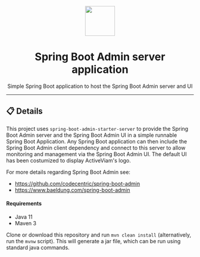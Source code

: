 <p align="center">
  <img width="80" src="./activeviam.svg" />
</p>
<h1 align="center">Spring Boot Admin server application</h1>
<p align="center">Simple Spring Boot application to host the Spring Boot Admin server and UI</p>

---

## 📋 Details
This project uses `spring-boot-admin-starter-server` to provide the Spring Boot Admin server and the Spring Boot Admin UI in a simple runnable Spring Boot Application.
Any Spring Boot application can then include the Spring Boot Admin client dependency and connect to this server to allow monitoring and management via the Spring Boot Admin UI.
The default UI has been costumized to display ActiveViam's logo.

For more details regarding Spring Boot Admin see:
- https://github.com/codecentric/spring-boot-admin
- https://www.baeldung.com/spring-boot-admin

#### Requirements
- Java 11
- Maven 3

Clone or download this repository and run `mvn clean install` (alternatively, run the `mvnw` script).
This will generate a jar file, which can be run using standard java commands.